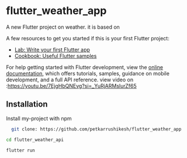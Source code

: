# flutter_weather_app

A new Flutter project on weather.
it is based on

A few resources to get you started if this is your first Flutter project:

- [Lab: Write your first Flutter app](https://docs.flutter.dev/get-started/codelab)
- [Cookbook: Useful Flutter samples](https://docs.flutter.dev/cookbook)

For help getting started with Flutter development, view the
[online documentation](https://docs.flutter.dev/), which offers tutorials,
samples, guidance on mobile development, and a full API reference.
view video on :https://youtu.be/7EjgHbQNEvg?si=_YuRjARMslurZf65
## Installation 

Install my-project with npm

```bash 
  git clone: https://github.com/petkarrushikesh/flutter_weather_app

cd flutter_weather_api

flutter run
